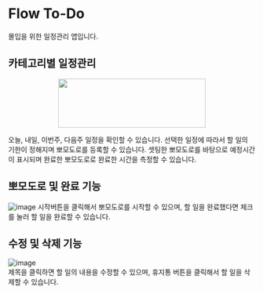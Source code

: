 # Flow To-Do
몰입을 위한 일정관리 앱입니다.

## 카테고리별 일정관리

<p align="center"><img src="https://github.com/hermes7144/Flow-To-Do/assets/46180611/b12b58d1-a751-4553-84d8-cffbee5231ed" height="100px" width="300px"></p>
오늘, 내일, 이번주, 다음주 일정을 확인할 수 있습니다.
선택한 일정에 따라서 할 일의 기한이 정해지며 뽀모도로를 등록할 수 있습니다.
셋팅한 뽀모도로를 바탕으로 예정시간이 표시되며 완료한 뽀모도로로 완료한 시간을 측정할 수 있습니다.


## 뽀모도로 및 완료 기능
![image](https://github.com/hermes7144/Flow-To-Do/assets/46180611/7d4f532e-0e2c-4613-bbd4-c866c0d14926)
시작버튼을 클릭해서 뽀모도로를 시작할 수 있으며, 할 일을 완료했다면 체크를 눌러 할 일을 완료할 수 있습니다.

## 수정 및 삭제 기능
![image](https://github.com/hermes7144/Flow-To-Do/assets/46180611/1bb79d70-bf13-4e4d-b86a-6953263365f7)  
제목을 클릭하면 할 일의 내용을 수정할 수 있으며, 휴지통 버튼을 클릭해서 할 일을 삭제할 수 있습니다.
